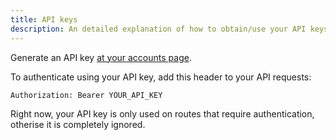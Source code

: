 ```yaml
---
title: API keys
description: An detailed explanation of how to obtain/use your API keys.
---
```


Generate an API key [at your accounts page](/account).

To authenticate using your API key, add this header to your API requests:

```
Authorization: Bearer YOUR_API_KEY
```

Right now, your API key is only used on routes that require authentication,
otherise it is completely ignored.
